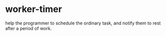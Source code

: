 # worker-timer
help the programmer to schedule the ordinary task, and notify them to rest after a period of work.

